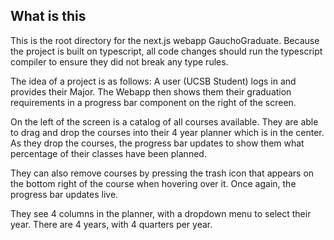 ## What is this
This is the root directory for the next.js webapp GauchoGraduate.
Because the project is built on typescript, all code changes should run the typescript compiler to ensure they did not break any type rules.

The idea of a project is as follows: A user (UCSB Student) logs in and provides their Major. The Webapp then shows them their graduation requirements in a progress bar component on the right of the screen.

On the left of the screen is a catalog of all courses available. They are able to drag and drop the courses into their 4 year planner which is in the center. As they drop the courses, the progress bar updates to show them what percentage of their classes have been planned.

They can also remove courses by pressing the trash icon that appears on the bottom right of the course when hovering over it. Once again, the progress bar updates live.

They see 4 columns in the planner, with a dropdown menu to select their year. There are 4 years, with 4 quarters per year.